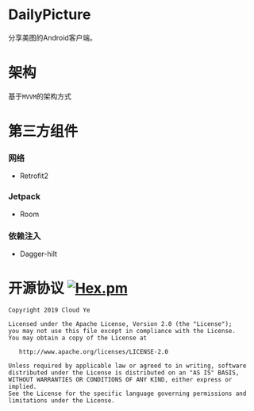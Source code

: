 # DailyPicture

分享美图的Android客户端。

# 架构
基于`MVVM`的架构方式

# 第三方组件

### 网络
* Retrofit2

### Jetpack
* Room

### 依赖注入
* Dagger-hilt

# 开源协议 [![Hex.pm](https://img.shields.io/hexpm/l/plug.svg)](https://www.apache.org/licenses/LICENSE-2.0)

```
Copyright 2019 Cloud Ye

Licensed under the Apache License, Version 2.0 (the "License");
you may not use this file except in compliance with the License.
You may obtain a copy of the License at

   http://www.apache.org/licenses/LICENSE-2.0

Unless required by applicable law or agreed to in writing, software
distributed under the License is distributed on an "AS IS" BASIS,
WITHOUT WARRANTIES OR CONDITIONS OF ANY KIND, either express or implied.
See the License for the specific language governing permissions and
limitations under the License.
```